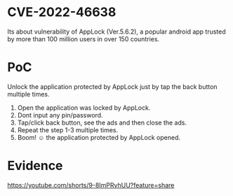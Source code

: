 # CVE-2022-46638
Its about vulnerability of AppLock (Ver.5.6.2), a popular android app trusted by more than 100 million users in over 150 countries.
# PoC
Unlock the application protected by AppLock just by tap the back button multiple times.
1. Open the application was locked by AppLock.
2. Dont input any pin/password.
3. Tap/click back button, see the ads and then close the ads.
4. Repeat the step 1-3 multiple times.
5. Boom! ☺ the application protected by AppLock opened.
# Evidence
https://youtube.com/shorts/9-8ImPRvhUU?feature=share
